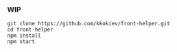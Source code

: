 ### WIP


```
git clone https://github.com/kkokiev/front-helper.git
cd front-helper
npm install
npm start
```